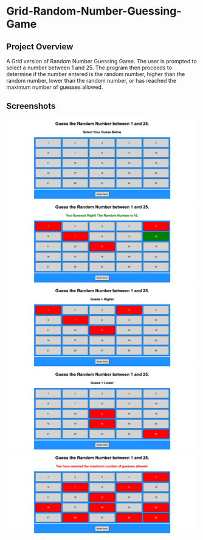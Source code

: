 # Grid-Random-Number-Guessing-Game

## Project Overview

A Grid version of Random Number Guessing Game. The user is prompted to select a number between 1 and 25. The program then proceeds to determine if the number entered is the random number, higher than the random number, lower than the random number, or has reached the maximum number of guesses allowed.
## Screenshots

<img src="screen-shots/start-screen.png">
<img src="screen-shots/guessed-right.png">
<img src="screen-shots/guess-higher.png">
<img src="screen-shots/guess-lower.png">
<img src="screen-shots/maximum-guessed.png">
